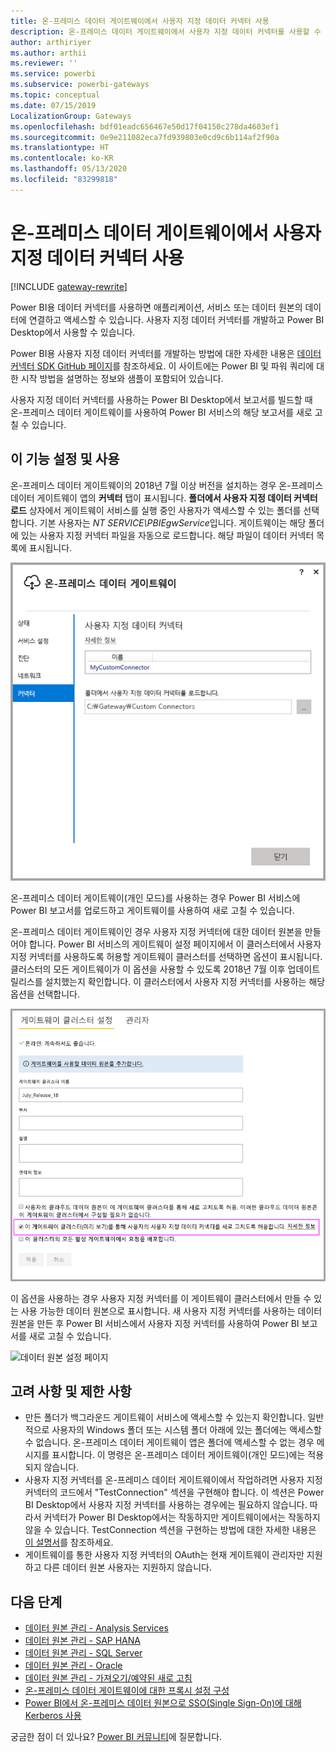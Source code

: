 ```yaml
---
title: 온-프레미스 데이터 게이트웨이에서 사용자 지정 데이터 커넥터 사용
description: 온-프레미스 데이터 게이트웨이에서 사용자 지정 데이터 커넥터를 사용할 수 있습니다.
author: arthiriyer
ms.author: arthii
ms.reviewer: ''
ms.service: powerbi
ms.subservice: powerbi-gateways
ms.topic: conceptual
ms.date: 07/15/2019
LocalizationGroup: Gateways
ms.openlocfilehash: bdf01eadc656467e50d17f04150c278da4603ef1
ms.sourcegitcommit: 0e9e211082eca7fd939803e0cd9c6b114af2f90a
ms.translationtype: HT
ms.contentlocale: ko-KR
ms.lasthandoff: 05/13/2020
ms.locfileid: "83299818"
---
```

# <a name="use-custom-data-connectors-with-the-on-premises-data-gateway"></a>온-프레미스 데이터 게이트웨이에서 사용자 지정 데이터 커넥터 사용

[!INCLUDE [gateway-rewrite](../includes/gateway-rewrite.md)]

Power BI용 데이터 커넥터를 사용하면 애플리케이션, 서비스 또는 데이터 원본의 데이터에 연결하고 액세스할 수 있습니다. 사용자 지정 데이터 커넥터를 개발하고 Power BI Desktop에서 사용할 수 있습니다.

Power BI용 사용자 지정 데이터 커넥터를 개발하는 방법에 대한 자세한 내용은 [데이터 커넥터 SDK GitHub 페이지](https://aka.ms/dataconnectors)를 참조하세요. 이 사이트에는 Power BI 및 파워 쿼리에 대한 시작 방법을 설명하는 정보와 샘플이 포함되어 있습니다.

사용자 지정 데이터 커넥터를 사용하는 Power BI Desktop에서 보고서를 빌드할 때 온-프레미스 데이터 게이트웨이를 사용하여 Power BI 서비스의 해당 보고서를 새로 고칠 수 있습니다.

## <a name="enable-and-use-this-capability"></a>이 기능 설정 및 사용

온-프레미스 데이터 게이트웨이의 2018년 7월 이상 버전을 설치하는 경우 온-프레미스 데이터 게이트웨이 앱의 **커넥터** 탭이 표시됩니다. **폴더에서 사용자 지정 데이터 커넥터 로드** 상자에서 게이트웨이 서비스를 실행 중인 사용자가 액세스할 수 있는 폴더를 선택합니다. 기본 사용자는 *NT SERVICE\PBIEgwService*입니다. 게이트웨이는 해당 폴더에 있는 사용자 지정 커넥터 파일을 자동으로 로드합니다. 해당 파일이 데이터 커넥터 목록에 표시됩니다.

![사용자 지정 데이터 커넥터](media/service-gateway-custom-connectors/gateway-onprem-customconnector1.png)

온-프레미스 데이터 게이트웨이(개인 모드)를 사용하는 경우 Power BI 서비스에 Power BI 보고서를 업로드하고 게이트웨이를 사용하여 새로 고칠 수 있습니다.

온-프레미스 데이터 게이트웨이인 경우 사용자 지정 커넥터에 대한 데이터 원본을 만들어야 합니다. Power BI 서비스의 게이트웨이 설정 페이지에서 이 클러스터에서 사용자 지정 커넥터를 사용하도록 허용할 게이트웨이 클러스터를 선택하면 옵션이 표시됩니다. 클러스터의 모든 게이트웨이가 이 옵션을 사용할 수 있도록 2018년 7월 이후 업데이트 릴리스를 설치했는지 확인합니다. 이 클러스터에서 사용자 지정 커넥터를 사용하는 해당 옵션을 선택합니다.

![게이트웨이 클러스터 설정 페이지](media/service-gateway-custom-connectors/gateway-onprem-customconnector2.png)

이 옵션을 사용하는 경우 사용자 지정 커넥터를 이 게이트웨이 클러스터에서 만들 수 있는 사용 가능한 데이터 원본으로 표시합니다. 새 사용자 지정 커넥터를 사용하는 데이터 원본을 만든 후 Power BI 서비스에서 사용자 지정 커넥터를 사용하여 Power BI 보고서를 새로 고칠 수 있습니다.

![데이터 원본 설정 페이지](media/service-gateway-custom-connectors/gateway-onprem-customconnector3.png)

## <a name="considerations-and-limitations"></a>고려 사항 및 제한 사항

* 만든 폴더가 백그라운드 게이트웨이 서비스에 액세스할 수 있는지 확인합니다. 일반적으로 사용자의 Windows 폴더 또는 시스템 폴더 아래에 있는 폴더에는 액세스할 수 없습니다. 온-프레미스 데이터 게이트웨이 앱은 폴더에 액세스할 수 없는 경우 메시지를 표시합니다. 이 명령은 온-프레미스 데이터 게이트웨이(개인 모드)에는 적용되지 않습니다.
* 사용자 지정 커넥터를 온-프레미스 데이터 게이트웨이에서 작업하려면 사용자 지정 커넥터의 코드에서 "TestConnection" 섹션을 구현해야 합니다. 이 섹션은 Power BI Desktop에서 사용자 지정 커넥터를 사용하는 경우에는 필요하지 않습니다. 따라서 커넥터가 Power BI Desktop에서는 작동하지만 게이트웨이에서는 작동하지 않을 수 있습니다. TestConnection 섹션을 구현하는 방법에 대한 자세한 내용은 [이 설명서](https://github.com/Microsoft/DataConnectors/blob/master/docs/m-extensions.md#implementing-testconnection-for-gateway-support)를 참조하세요.
* 게이트웨이를 통한 사용자 지정 커넥터의 OAuth는 현재 게이트웨이 관리자만 지원하고 다른 데이터 원본 사용자는 지원하지 않습니다.

## <a name="next-steps"></a>다음 단계

* [데이터 원본 관리 - Analysis Services](service-gateway-enterprise-manage-ssas.md)  
* [데이터 원본 관리 - SAP HANA](service-gateway-enterprise-manage-sap.md)  
* [데이터 원본 관리 - SQL Server](service-gateway-enterprise-manage-sql.md)  
* [데이터 원본 관리 - Oracle](service-gateway-onprem-manage-oracle.md)  
* [데이터 원본 관리 - 가져오기/예약된 새로 고침](service-gateway-enterprise-manage-scheduled-refresh.md)
* [온-프레미스 데이터 게이트웨이에 대한 프록시 설정 구성](/data-integration/gateway/service-gateway-proxy)
* [Power BI에서 온-프레미스 데이터 원본으로 SSO(Single Sign-On)에 대해 Kerberos 사용](service-gateway-sso-kerberos.md)  

궁금한 점이 더 있나요? [Power BI 커뮤니티](https://community.powerbi.com/)에 질문합니다.
